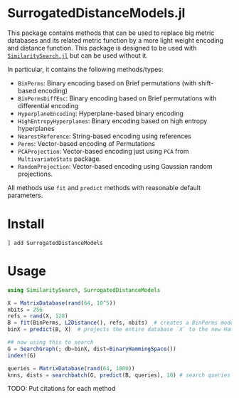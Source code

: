 # SurrogatedDistanceModels.jl

This package contains methods that can be used to replace big metric databases and its related metric function by a more light weight encoding and distance function. This package is designed to be used with [`SimilaritySearch.jl`](https://github.com/sadit/SimilaritySearch.jl) but can be used without it.

In particular, it contains the following methods/types:


- `BinPerms`: Binary encoding based on Brief permutations (with shift-based encoding)
- `BinPermsDiffEnc`: Binary encoding based on Brief permutations with differential encoding
- `HyperplaneEncoding`: Hyperplane-based binary encoding
- `HighEntropyHyperplanes`: Binary encoding based on high entropy hyperplanes
- `NearestReference`: String-based encoding using references
- `Perms`: Vector-based encoding of Permutations 
- `PCAProjection`: Vector-based encoding just using `PCA` from `MultivariateStats` package.
- `RandomProjection`: Vector-based encoding using Gaussian random projections.

All methods use `fit` and `predict` methods with reasonable default parameters.

# Install
```
] add SurrogatedDistanceModels
```


# Usage

```julia
using SimilaritySearch, SurrogatedDistanceModels

X = MatrixDatabase(rand(64, 10^5))
nbits = 256
refs = rand(X, 128)
B = fit(BinPerms, L2Distance(), refs, nbits)  # creates a BinPerms model mapping input vectors to `nbits`-bit vectors
binX = predict(B, X)  # projects the entire database `X` to the new Hamming space

## now using this to search
G = SearchGraph(; db=binX, dist=BinaryHammingSpace())
index!(G)

queries = MatrixDatabase(rand(64, 1000))
knns, dists = searchbatch(G, predict(B, queries), 10) # search queries for 10nn using the binary projection
```

TODO: Put citations for each method

